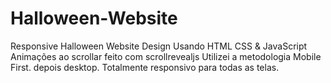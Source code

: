 # Halloween-Website
Responsive Halloween Website Design Usando HTML CSS & JavaScript
Animações ao scrollar feito com scrollrevealjs
Utilizei a metodologia Mobile First. depois desktop.
Totalmente responsivo para todas as telas.